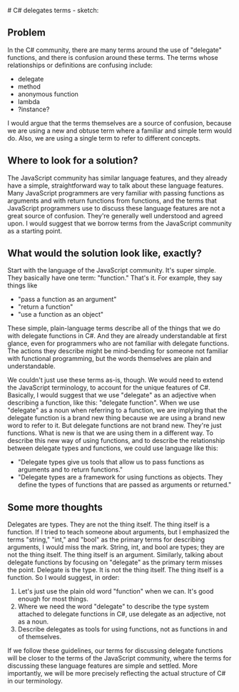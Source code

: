 ﻿﻿# C# delegates terms - sketch:## ProblemIn the C# community, there are many terms around the use of "delegate" functions, and there is confusion around these terms.  The terms whose relationships or definitions are confusing include:- delegate- method- anonymous function- lambda- ?instance?I would argue that the terms themselves are a source of confusion, because we are using a new and obtuse term where a familiar and simple term would do.  Also, we are using a single term to refer to different concepts.  ## Where to look for a solution?The JavaScript community has similar language features, and they already have a simple, straightforward way to talk about these language features.  Many JavaScript programmers are very familiar with passing functions as arguments and with return functions from functions, and the terms that JavaScript programmers use to discuss these language features are not a great source of confusion.  They're generally well understood and agreed upon.  I would suggest that we borrow terms from the JavaScript community as a starting point.  ## What would the solution look like, exactly?  Start with the language of the JavaScript community.  It's super simple.  They basically have one term:  "function."  That's it.  For example, they say things like - "pass a function as an argument"- "return a function"- "use a function as an object"These simple, plain-language terms describe all of the things that we do with delegate functions in C#.  And they are already understandable at first glance, even for programmers who are not familiar with delegate functions.  The actions they describe might be mind-bending for someone not familiar with functional programming, but the words themselves are plain and understandable.We couldn't just use these terms as-is, though.  We would need to extend the JavaScript terminology, to account for the unique features of C#.  Basically, I would suggest that we use "delegate" as an adjective when describing a function, like this:  "delegate function".  When we use "delegate" as a noun when referring to a function, we are implying that the delegate function is a brand new thing because we are using a brand new word to refer to it.  But delegate functions are not brand new.  They're just functions.  What is new is that we are using them in a different way.  To describe this new way of using functions, and to describe the relationship between delegate types and functions, we could use language like this:- "Delegate types give us tools that allow us to pass functions as arguments and to return functions."- "Delegate types are a framework for using functions as objects.  They define the types of functions that are passed as arguments or returned."  ## Some more thoughtsDelegates are types.  They are not the thing itself.  The thing itself is a function.  If I tried to teach someone about arguments, but I emphasized the terms "string," "int," and "bool" as the primary terms for describing arguments, I would miss the mark.  String, int, and bool are types; they are not the thing itself.  The thing itself is an argument.  Similarly, talking about delegate functions by focusing on "delegate" as the primary term misses the point.  Delegate is the type.  It is not the thing itself.  The thing itself is a function.  So I would suggest, in order:1.  Let's just use the plain old word "function" when we can.  It's good enough for most things.2.  Where we need the word "delegate" to describe the type system attached to delegate functions in C#, use delegate as an adjective, not as a noun.  3.  Describe delegates as tools for using functions, not as functions in and of themselves.  If we follow these guidelines, our terms for discussing delegate functions will be closer to the terms of the JavaScript community, where the terms for discussing these language features are simple and settled.  More importantly, we will be more precisely reflecting the actual structure of C# in our terminology.  